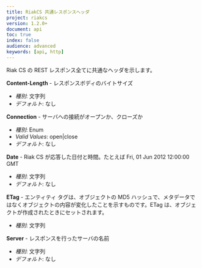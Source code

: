 ```yaml
---
title: RiakCS 共通レスポンスヘッダ
project: riakcs
version: 1.2.0+
document: api
toc: true
index: false
audience: advanced
keywords: [api, http]
---
```


Riak CS の REST レスポンス全てに共通なヘッダを示します。

**Content-Length** - レスポンスボディのバイトサイズ

* *種別*: 文字列
* *デフォルト*: なし

**Connection** - サーバへの接続がオープンか、クローズか

* *種別*: Enum
* *Valid Values*: open|close
* *デフォルト*: なし

**Date** - Riak CS が応答した日付と時間。たとえば Fri, 01 Jun 2012 12:00:00 GMT

* *種別*: 文字列
* *デフォルト*: なし

**ETag** - エンティティ タグは、オブジェクトの MD5 ハッシュで、メタデータではなくオブジェクトの内容が変化したことを示すものです。ETag は、オブジェクトが作成されたときにセットされます。


* *種別*: 文字列

**Server** - レスポンスを行ったサーバの名前

* *種別*: 文字列
* *デフォルト*: なし
